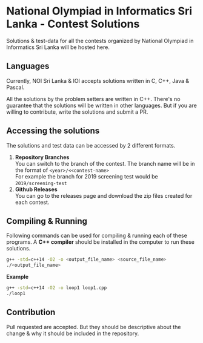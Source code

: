 # National Olympiad in Informatics Sri Lanka - Contest Solutions

Solutions & test-data for all the contests organized by National Olympiad in Informatics Sri Lanka will be hosted here. 

## Languages

Currently, NOI Sri Lanka & IOI accepts solutions written in C, C++, Java & Pascal.  
  
All the solutions by the problem setters are written in C++. 
There's no guarantee that the solutions will be written in other languages. 
But if you are willing to contribute, write the solutions and submit a PR.

## Accessing the solutions

The solutions and test data can be accessed by 2 different formats.
1. **Repository Branches**  
    You can switch to the branch of the contest.
    The branch name will be in the format of ``<year>/<<contest-name>``   
    For example the branch for 2019 screening test would be ``2019/screening-test``  
2. **Github Releases**  
    You can go to the releases page and download the zip files created for each contest.

## Compiling & Running

Following commands can be used for compiling & running each of these programs. A **C++ compiler** should be installed 
in the computer to run these solutions.

```bash
g++ -std=c++14 -O2 -o <output_file_name> <source_file_name>
./<output_file_name>
```

**Example**

```bash
g++ -std=c++14 -O2 -o loop1 loop1.cpp
./loop1
```

## Contribution

Pull requested are accepted. But they should be descriptive about the change & why it should be included in the 
repository.